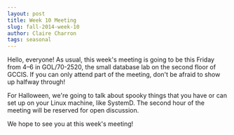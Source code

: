 ```yaml
---
layout: post
title: Week 10 Meeting
slug: fall-2014-week-10
author: Claire Charron
tags: seasonal
---
```


Hello, everyone! As usual, this week's meeting is going to be this Friday from 4–6 in GOL/70-2520, the small database lab on the second floor of GCCIS. If you can only attend part of the meeting, don't be afraid to show up halfway through!

For Halloween, we're going to talk about spooky things that you have or can set up on your Linux machine, like SystemD. The second hour of the meeting will be reserved for open discussion.

We hope to see you at this week's meeting!
